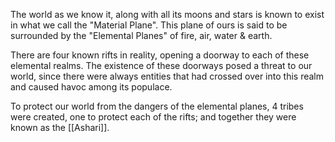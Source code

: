 The world as we know it, along with all its moons and stars is known to exist in what we call the "Material Plane". This plane of ours is said to be surrounded by the "Elemental Planes" of fire, air, water & earth. 

There are four known rifts in reality, opening a doorway to each of these elemental realms. The existence of these doorways posed a threat to our world, since there were always entities that had crossed over into this realm and caused havoc among its populace.

To protect our world from the dangers of the elemental planes, 4 tribes were created, one to protect each of the rifts; and together they were known as the [[Ashari]].